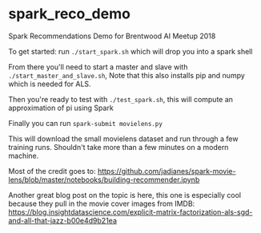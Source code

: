 # spark_reco_demo
Spark Recommendations Demo for Brentwood AI Meetup 2018

To get started: run `./start_spark.sh` which will drop you into a spark shell

From there you'll need to start a master and slave with `./start_master_and_slave.sh`, Note that this also installs pip and numpy which is needed for ALS.

Then you're ready to test with `./test_spark.sh`, this will compute an approximation of pi using Spark

Finally you can run `spark-submit movielens.py`

This will download the small movielens dataset and run through a few training runs. Shouldn't take more than a few minutes on a modern machine.

Most of the credit goes to: https://github.com/jadianes/spark-movie-lens/blob/master/notebooks/building-recommender.ipynb

Another great blog post on the topic is here, this one is especially cool because they pull in the movie cover images from IMDB:
https://blog.insightdatascience.com/explicit-matrix-factorization-als-sgd-and-all-that-jazz-b00e4d9b21ea
